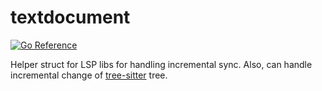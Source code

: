 # textdocument

[![Go Reference](https://pkg.go.dev/badge/github.com/redexp/textdocument.svg)](https://pkg.go.dev/github.com/redexp/textdocument)

Helper struct for LSP libs for handling incremental sync. Also, can handle incremental change of [tree-sitter](https://pkg.go.dev/github.com/smacker/go-tree-sitter) tree.